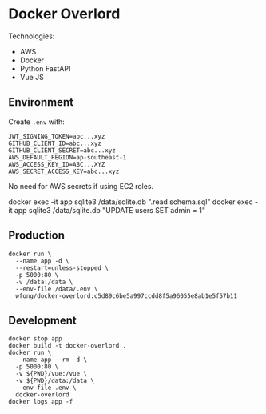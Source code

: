 # Docker Overlord

Technologies:
- AWS
- Docker
- Python FastAPI
- Vue JS

## Environment

Create `.env` with:
```
JWT_SIGNING_TOKEN=abc...xyz
GITHUB_CLIENT_ID=abc...xyz
GITHUB_CLIENT_SECRET=abc...xyz
AWS_DEFAULT_REGION=ap-southeast-1
AWS_ACCESS_KEY_ID=ABC...XYZ
AWS_SECRET_ACCESS_KEY=abc...xyz
```

No need for AWS secrets if using EC2 roles.

docker exec -it app sqlite3 /data/sqlite.db ".read schema.sql"
docker exec -it app sqlite3 /data/sqlite.db "UPDATE users SET admin = 1"

## Production

```
docker run \
  --name app -d \
  --restart=unless-stopped \
  -p 5000:80 \
  -v /data:/data \
  --env-file /data/.env \
  wfong/docker-overlord:c5d89c6be5a997ccdd8f5a96055e8ab1e5f57b11
```

## Development

```
docker stop app
docker build -t docker-overlord .
docker run \
  --name app --rm -d \
  -p 5000:80 \
  -v ${PWD}/vue:/vue \
  -v ${PWD}/data:/data \
  --env-file .env \
  docker-overlord
docker logs app -f
```
